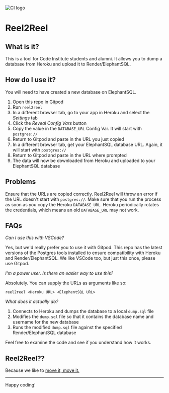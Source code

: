![CI logo](https://codeinstitute.s3.amazonaws.com/fullstack/ci_logo_small.png)

# Reel2Reel

## What is it?

This is a tool for Code Institute students and alumni. It allows you to dump a database from Heroku and upload it to Render/ElephantSQL.

## How do I use it?

You will need to have created a new database on ElephantSQL.

1. Open this repo in Gitpod
2. Run `reel2reel`
3. In a different browser tab, go to your app in Heroku and select the *Settings* tab
4. Click the *Reveal Config Vars* button
5. Copy the value in the `DATABASE_URL` Config Var. It will start with `postgres://`
6. Return to Gitpod and paste in the URL you just copied
7. In a different browser tab, get your ElephantSQL database URL. Again, it will start with `postgres://`
8. Return to Gitpod and paste in the URL where prompted
9. The data will now be downloaded from Heroku and uploaded to your ElephantSQL database

## Problems

Ensure that the URLs are copied correctly. Reel2Reel will throw an error if the URL doesn't start with `postgres://`.
Make sure that you run the process as soon as you copy the Heroku `DATABASE_URL`. Heroku periodically rotates the credentials, which means an old `DATABASE_URL` may not work.

## FAQs

*Can I use this with VSCode?*

Yes, but we'd really prefer you to use it with Gitpod. This repo has the latest versions of the Postgres tools installed to ensure compatibility with Heroku and Render/ElephantSQL. We like VSCode too, but just this once, please use Gitpod.

*I'm a power user. Is there an easier way to use this?*

Absolutely. You can supply the URLs as arguments like so:

`reel2reel <Heroku URL> <ElephentSQL URL>`

*What does it actually do?*

1. Connects to Heroku and dumps the database to a local `dump.sql` file
2. Modifies the `dump.sql` file so that it contains the database name and username for the new database
3. Runs the modified `dump.sql` file against the specified Render/ElephantSQL database

Feel free to examine the code and see if you understand how it works.

## Reel2Reel??

Because we like to <a href="https://www.youtube.com/watch?v=vuo8kD5zF5I" target="_blank">move it, move it.</a>

---

Happy coding!
